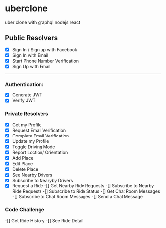 # uberclone
uber clone with graphql nodejs react

## Public Resolvers
-[x] Sign In / Sign up with Facebook
-[x] Sign In with Email
-[x] Start Phone Number Verification
-[x] Sign Up with Email

------
### Authentication:
-[x] Generate JWT
-[x] Verify JWT

### Private Resolvers

-[x] Get my Profile
-[x] Request Email Verification
-[x] Complete Email Verification
-[x] Update my Profile
-[x] Toggle Driving Mode
-[x] Report Loction/ Orientation
-[x] Add Place
-[x] Edit Place
-[x] Delete Place
-[x] See Nearby Drivers
-[x] Subscribe to Nearyby Drivers
-[x] Request a Ride
-[] Get Nearby Ride Requests
-[] Subscribe to Nearby Ride Requests
-[] Subscribe to Ride Status
-[] Get Chat Room Messages
-[] Subscribe to Chat Room Messages
-[] Send a Chat Message

### Code Challenge

-[] Get Ride History
-[] See Ride Detail
